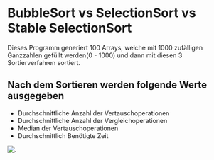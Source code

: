 
# BubbleSort vs SelectionSort vs Stable SelectionSort
Dieses Programm generiert 100 Arrays, welche mit 1000 zufälligen Ganzzahlen gefüllt werden(0 - 1000) und dann mit diesen 3 Sortierverfahren sortiert.

## Nach dem Sortieren werden folgende Werte ausgegeben
* Durchschnittliche Anzahl der Vertauschoperationen
* Durchschnittliche Anzahl der Vergleichoperationen
*  Median der Vertauschoperationen
*  Durchschnittlich Benötigte Zeit


![.](https://github.com/SpiritKingTV/SWP_4aHWII_ALGO_KS/blob/master/SelectionSort_BubbleSort_Vergleich/Bubblesort_ALGOR.PNG)

